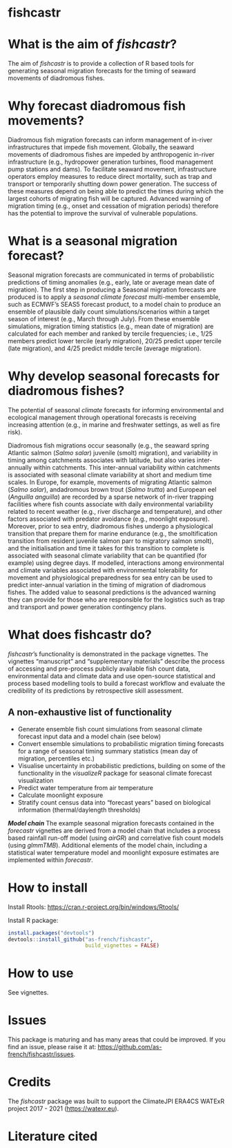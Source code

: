 
<!-- README.md is generated from README.Rmd. Please edit that file -->

# fishcastr

<!-- badges: start -->
<!-- badges: end -->

# What is the aim of *fishcastr*?

The aim of *fishcastr* is to provide a collection of R based tools for
generating seasonal migration forecasts for the timing of seaward
movements of diadromous fishes.

# Why forecast diadromous fish movements?

Diadromous fish migration forecasts can inform management of in-river
infrastructures that impede fish movement. Globally, the seaward
movements of diadromous fishes are impeded by anthropogenic in-river
infrastructure (e.g., hydropower generation turbines, flood management
pump stations and dams). To facilitate seaward movement, infrastructure
operators employ measures to reduce direct mortality, such as trap and
transport or temporarily shutting down power generation. The success of
these measures depend on being able to predict the times during which
the largest cohorts of migrating fish will be captured. Advanced warning
of migration timing (e.g., onset and cessation of migration periods)
therefore has the potential to improve the survival of vulnerable
populations.

# What is a seasonal migration forecast?

Seasonal migration forecasts are communicated in terms of probabilistic
predictions of timing anomalies (e.g., early, late or average mean date
of migration). The first step in producing a Seasonal migration
forecasts are produced is to apply a *seasonal climate forecast*
multi-member ensemble, such as ECMWF’s SEAS5 forecast product, to a
model chain to produce an ensemble of plausible daily count
simulations/scenarios within a target season of interest (e.g., March
through July). From these ensemble simulations, migration timing
statistics (e.g., mean date of migration) are calculated for each member
and ranked by tercile frequencies; i.e., 1/25 members predict lower
tercile (early migration), 20/25 predict upper tercile (late migration),
and 4/25 predict middle tercile (average migration).

# Why develop seasonal forecasts for diadromous fishes?

The potential of seasonal *climate* forecasts for informing
environmental and ecological management through operational forecasts is
receiving increasing attention (e.g., in marine and freshwater settings,
as well as fire risk).

Diadromous fish migrations occur seasonally (e.g., the seaward spring
Atlantic salmon (*Salmo salar*) juvenile (smolt) migration), and
variability in timing among catchments associates with latitude, but
also varies inter-annually within catchments. This inter-annual
variability within catchments is associated with seasonal climate
variability at short and medium time scales. In Europe, for example,
movements of migrating Atlantic salmon (*Salmo salar*), andadromous
brown trout (*Salmo trutta*) and European eel (*Anguilla anguilla*) are
recorded by a sparse network of in-river trapping facilities where fish
counts associate with daily environmental variability related to recent
weather (e.g., river discharge and temperature), and other factors
associated with predator avoidance (e.g., moonlight exposure). Moreover,
prior to sea entry, diadromous fishes undergo a physiological transition
that prepare them for marine endurance (e.g., the smoltification
transition from resident juvenile salmon parr to migratory salmon
smolt), and the initialisation and time it takes for this transition to
complete is associated with seasonal climate variability that can be
quantified (for example) using degree days. If modelled, interactions
among environmental and climate variables associated with environmental
tolerability for movement and physiological preparedness for sea entry
can be used to predict inter-annual variation in the timing of migration
of diadromous fishes. The added value to seasonal predictions is the
advanced warning they can provide for those who are responsible for the
logistics such as trap and transport and power generation contingency
plans.

# What does fishcastr do?

*fishcastr*’s functionality is demonstrated in the package vignettes.
The vignettes “manuscript” and “supplementary materials” describe the
process of accessing and pre-process publicly available fish count data,
environmental data and climate data and use open-source statistical and
process based modelling tools to build a forecast workflow and evaluate
the credibility of its predictions by retrospective skill assessment.

## A non-exhaustive list of functionality

-   Generate ensemble fish count simulations from seasonal climate
    forecast input data and a model chain (see below)
-   Convert ensemble simulations to probabilistic migration timing
    forecasts for a range of seasonal timing summary statistics (mean
    day of migration, percentiles etc.)
-   Visualise uncertainty in probabilistic predictions, building on some
    of the functionality in the *visualizeR* package for seasonal
    climate forecast visualization
-   Predict water temperature from air temperature
-   Calculate moonlight exposure
-   Stratify count census data into “forecast years” based on biological
    information (thermal/daylength thresholds)

***Model chain*** The example seasonal migration forecasts contained in
the *forecastr* vignettes are derived from a model chain that includes a
process based rainfall run-off model (using *airGR*) and correlative
fish count models (using *glmmTMB*). Additional elements of the model
chain, including a statistical water temperature model and moonlight
exposure estimates are implemented within *forecastr*.

# How to install

Install Rtools: <https://cran.r-project.org/bin/windows/Rtools/>

Install R package:

``` r
install.packages("devtools")
devtools::install_github("as-french/fishcastr",
                         build_vignettes = FALSE)
```

# How to use

See vignettes.

# Issues

This package is maturing and has many areas that could be improved. If
you find an issue, please raise it at:
<https://github.com/as-french/fishcastr/issues>.

# Credits

The *fishcastr* package was built to support the ClimateJPI ERA4CS
WATExR project 2017 - 2021 (<https://watexr.eu>).

# Literature cited
